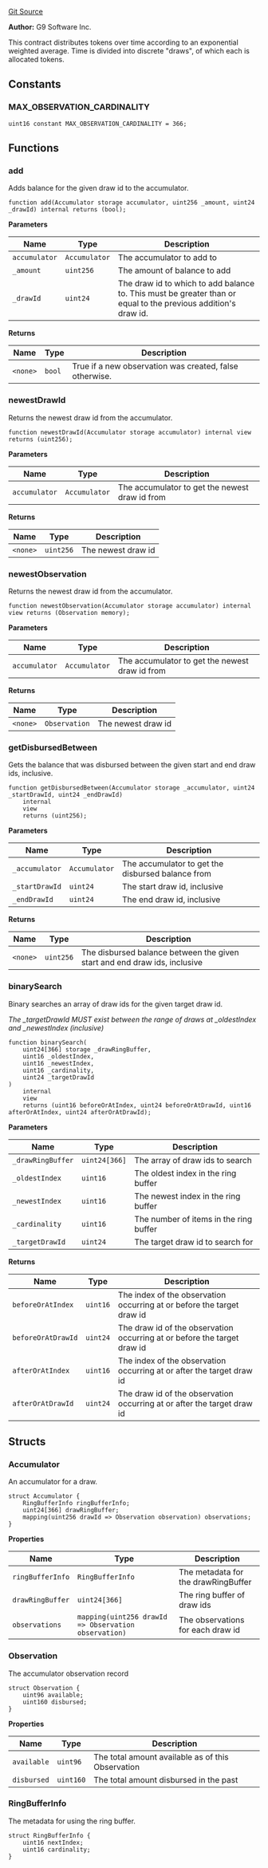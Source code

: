 [Git Source](https://github.com/generationsoftware/pt-v5-prize-pool/blob/568ca55a911a9310bc767a173a0c8a734f7f158c/src/libraries/DrawAccumulatorLib.sol)

**Author:**
G9 Software Inc.

This contract distributes tokens over time according to an exponential weighted average.
Time is divided into discrete "draws", of which each is allocated tokens.


## Constants
### MAX_OBSERVATION_CARDINALITY

```solidity
uint16 constant MAX_OBSERVATION_CARDINALITY = 366;
```

## Functions
### add

Adds balance for the given draw id to the accumulator.


```solidity
function add(Accumulator storage accumulator, uint256 _amount, uint24 _drawId) internal returns (bool);
```
**Parameters**

|Name|Type|Description|
|----|----|-----------|
|`accumulator`|`Accumulator`|The accumulator to add to|
|`_amount`|`uint256`|The amount of balance to add|
|`_drawId`|`uint24`|The draw id to which to add balance to. This must be greater than or equal to the previous addition's draw id.|

**Returns**

|Name|Type|Description|
|----|----|-----------|
|`<none>`|`bool`|True if a new observation was created, false otherwise.|


### newestDrawId

Returns the newest draw id from the accumulator.


```solidity
function newestDrawId(Accumulator storage accumulator) internal view returns (uint256);
```
**Parameters**

|Name|Type|Description|
|----|----|-----------|
|`accumulator`|`Accumulator`|The accumulator to get the newest draw id from|

**Returns**

|Name|Type|Description|
|----|----|-----------|
|`<none>`|`uint256`|The newest draw id|


### newestObservation

Returns the newest draw id from the accumulator.


```solidity
function newestObservation(Accumulator storage accumulator) internal view returns (Observation memory);
```
**Parameters**

|Name|Type|Description|
|----|----|-----------|
|`accumulator`|`Accumulator`|The accumulator to get the newest draw id from|

**Returns**

|Name|Type|Description|
|----|----|-----------|
|`<none>`|`Observation`|The newest draw id|


### getDisbursedBetween

Gets the balance that was disbursed between the given start and end draw ids, inclusive.


```solidity
function getDisbursedBetween(Accumulator storage _accumulator, uint24 _startDrawId, uint24 _endDrawId)
    internal
    view
    returns (uint256);
```
**Parameters**

|Name|Type|Description|
|----|----|-----------|
|`_accumulator`|`Accumulator`|The accumulator to get the disbursed balance from|
|`_startDrawId`|`uint24`|The start draw id, inclusive|
|`_endDrawId`|`uint24`|The end draw id, inclusive|

**Returns**

|Name|Type|Description|
|----|----|-----------|
|`<none>`|`uint256`|The disbursed balance between the given start and end draw ids, inclusive|


### binarySearch

Binary searches an array of draw ids for the given target draw id.

*The _targetDrawId MUST exist between the range of draws at _oldestIndex and _newestIndex (inclusive)*


```solidity
function binarySearch(
    uint24[366] storage _drawRingBuffer,
    uint16 _oldestIndex,
    uint16 _newestIndex,
    uint16 _cardinality,
    uint24 _targetDrawId
)
    internal
    view
    returns (uint16 beforeOrAtIndex, uint24 beforeOrAtDrawId, uint16 afterOrAtIndex, uint24 afterOrAtDrawId);
```
**Parameters**

|Name|Type|Description|
|----|----|-----------|
|`_drawRingBuffer`|`uint24[366]`|The array of draw ids to search|
|`_oldestIndex`|`uint16`|The oldest index in the ring buffer|
|`_newestIndex`|`uint16`|The newest index in the ring buffer|
|`_cardinality`|`uint16`|The number of items in the ring buffer|
|`_targetDrawId`|`uint24`|The target draw id to search for|

**Returns**

|Name|Type|Description|
|----|----|-----------|
|`beforeOrAtIndex`|`uint16`|The index of the observation occurring at or before the target draw id|
|`beforeOrAtDrawId`|`uint24`|The draw id of the observation occurring at or before the target draw id|
|`afterOrAtIndex`|`uint16`|The index of the observation occurring at or after the target draw id|
|`afterOrAtDrawId`|`uint24`|The draw id of the observation occurring at or after the target draw id|


## Structs
### Accumulator
An accumulator for a draw.


```solidity
struct Accumulator {
    RingBufferInfo ringBufferInfo;
    uint24[366] drawRingBuffer;
    mapping(uint256 drawId => Observation observation) observations;
}
```

**Properties**

|Name|Type|Description|
|----|----|-----------|
|`ringBufferInfo`|`RingBufferInfo`|The metadata for the drawRingBuffer|
|`drawRingBuffer`|`uint24[366]`|The ring buffer of draw ids|
|`observations`|`mapping(uint256 drawId => Observation observation)`|The observations for each draw id|

### Observation
The accumulator observation record


```solidity
struct Observation {
    uint96 available;
    uint160 disbursed;
}
```

**Properties**

|Name|Type|Description|
|----|----|-----------|
|`available`|`uint96`|The total amount available as of this Observation|
|`disbursed`|`uint160`|The total amount disbursed in the past|

### RingBufferInfo
The metadata for using the ring buffer.


```solidity
struct RingBufferInfo {
    uint16 nextIndex;
    uint16 cardinality;
}
```

